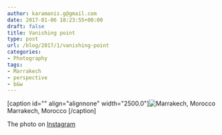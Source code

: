 ```yaml
---
author: karamanis.g@gmail.com
date: 2017-01-06 18:23:55+00:00
draft: false
title: Vanishing point
type: post
url: /blog/2017/1/vanishing-point
categories:
- Photography
tags:
- Marrakech
- perspective
- b&w
---
```


[caption id="" align="alignnone" width="2500.0"]![ Marrakech, Morocco  ](https://images.squarespace-cdn.com/content/v1/4f3f61bae4b063b909445965/1483725276126-NT97IVAW0HGWK6ZG2PO6/ke17ZwdGBToddI8pDm48kDHPSfPanjkWqhH6pl6g5ph7gQa3H78H3Y0txjaiv_0fDoOvxcdMmMKkDsyUqMSsMWxHk725yiiHCCLfrh8O1z4YTzHvnKhyp6Da-NYroOW3ZGjoBKy3azqku80C789l0mwONMR1ELp49Lyc52iWr5dNb1QJw9casjKdtTg1_-y4jz4ptJBmI9gQmbjSQnNGng/image-asset.jpeg?format=original)
 Marrakech, Morocco [/caption] 
  



The photo on [Instagram](https://www.instagram.com/p/BO7svYag79h/)
